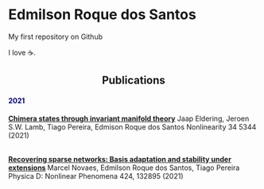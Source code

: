 # Edmilson Roque dos Santos
 
My first repository on Github

I love ☕.

<div id="u995-329" class="clearfix colelem">
<h2 style="text-align: center;">Publications</h2>
<div id="pu996-3" class="clearfix colelem">
<h4 style="text-align: left;"><strong><span style="color: #000080;">2021</span></strong></h4>
<strong><a href="https://iopscience.iop.org/article/10.1088/1361-6544/ac0613">Chimera states through invariant manifold theory</a></strong>
Jaap Eldering, Jeroen S.W. Lamb, Tiago Pereira, Edmison Roque dos Santos
Nonlinearity 34 5344 (2021)
 
<br>
<br>

<strong><a class="nonblock" href="https://www.sciencedirect.com/science/article/abs/pii/S0167278921000531?via%3Dihub">Recovering sparse networks: Basis adaptation and stability under extensions</a>
</strong>Marcel Novaes, Edmilson Roque dos Santos, Tiago Pereira
Physica D: Nonlinear Phenomena 424, 132895 (2021)
